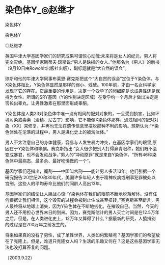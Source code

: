# 染色体Y_◎赵继才

染色体Y

染色体Y

◎赵继才

英国牛津大学基因学家们的研究成果可谓惊心动魄:未来将是女人的纪元，男人将完全灭绝。基因学家斯蒂夫·琼斯说:“男人是缺损的女人。”他那名为《男人》的新书（9月10日由Rowohlt出版社出版），副标题就是“大自然的误会”。

琼斯和他的牛津大学同事布莱恩·赛克斯把这个“大自然的误会”定位于Y染色体。与X染色体相比，Y染色体显然是那样的弱小、残破。100年前，才由一名女科学家发现了它的存在。它最重要的作用是，决定一个受孕了的卵细胞是长成男性还是保持为女性。所谓的SRY基因（Y的性别决定区域）在受孕约一个月后才做出决定是否长出睾丸，让男性激素在那里面形成睾酮。

Y染色体是人类23对染色体中唯一没有相同的配对对象的，一旦受到损害，比如环境污染或毒素（酒精、尼古丁）影响，它不能像X染色体那样，通过相同的配对对象（XX）来修复，并再也无法在遗传信息里摆脱那种不利的影响。琼斯认为:“Y染色体处在沦落的过程中，男人是进化史上的被淘汰体。”

男人不太注意自己的身体健康，容易与人发生暴力冲突，在基因学家们的眼里,原因在于Y染色体和睾酮。赛克斯指出:“女人很少把别人打得鼻青眼种，她们既不会变成暴君，也不会发动战争。”男人的“冲动原罪”就是来自Y染色体，“所有46种染色体中最病态、最多余、最好吃懒做的一个”。

基因学家们还指出，阉割——中国叫宫刑——能让男人多活13年。他们引据一个研究报告:20世纪20和30年代，美国许多年轻人由于精神疾病或刑事犯罪被处以宫刑。这些人的平均寿命比他们的同龄人高出13年。

基因学家们的结论让人胆战心惊:“Y染色体在我们的眼前不断地脱落解体。没有任何根据让我们相信，这个毁灭的过程会被制止住或甚至扭转。”赛克斯甚至断言，男人最终将从地球上消失，因为Y染色体在不断地劣化，在摧毁自己。当然，今天的男人还不用担心世界末日的到来。因为，赛克斯估计的男人灭亡时间是在12.5万年之后。但是，在人类进化史上，12万年又算得了什么？据最新的研究，人猿揖别的过程是在700万年之前发生的。

将来如果真的没有了男性，成了单性世界，人类如何繁殖呢？基因学家们的希望放在了克隆上。但是，难道只克隆女人吗？生活的乐趣又何在？这是这些基因学家无法也没打算答复的问题。

（2003.9.22）